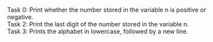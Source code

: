 Task 0: Print whether the number stored in the variable n is positive or negative. <br>
Task 2: Print the last digit of the number stored in the variable n. <br>
Task 3: Prints the alphabet in lowercase, followed by a new line. <br>

